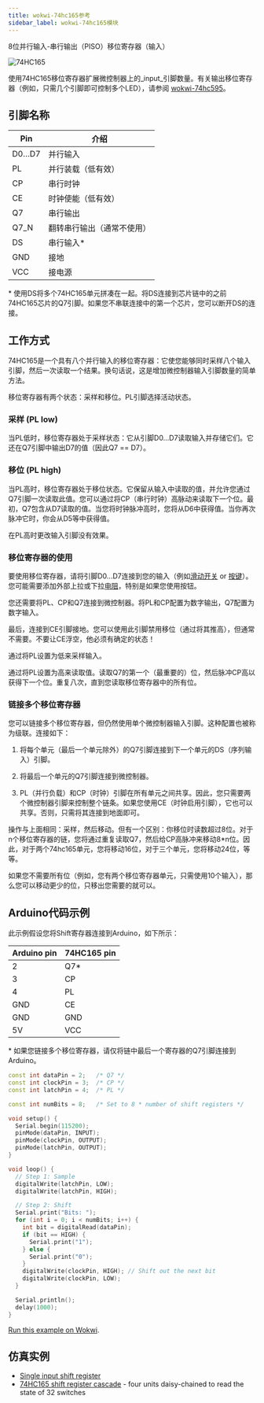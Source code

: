 ```yaml
---
title: wokwi-74hc165参考
sidebar_label: wokwi-74hc165模块
---
```


8位并行输入-串行输出（PISO）移位寄存器（输入）

![74HC165](wokwi-74hc165.svg)

使用74HC165移位寄存器扩展微控制器上的_input_引脚数量。有关输出移位寄存器（例如，只需几个引脚即可控制多个LED），请参阅 [wokwi-74hc595](wokwi-74hc595)。

## 引脚名称

| Pin   | 介绍                       |
| ----- | -------------------------- |
| D0…D7 | 并行输入                   |
| PL    | 并行装载（低有效）         |
| CP    | 串行时钟                   |
| CE    | 时钟使能（低有效）         |
| Q7    | 串行输出                   |
| Q7_N  | 翻转串行输出（通常不使用） |
| DS    | 串行输入*                  |
| GND   | 接地                       |
| VCC   | 接电源                     |

\* 使用DS将多个74HC165单元拼凑在一起。将DS连接到芯片链中的之前74HC165芯片的Q7引脚。如果您不串联连接中的第一个芯片，您可以断开DS的连接。

## 工作方式

74HC165是一个具有八个并行输入的移位寄存器：它使您能够同时采样八个输入引脚，然后一次读取一个结果。换句话说，这是增加微控制器输入引脚数量的简单方法。

移位寄存器有两个状态：采样和移位。PL引脚选择活动状态。

### 采样 (PL low)

当PL低时，移位寄存器处于采样状态：它从引脚D0...D7读取输入并存储它们。它还在Q7引脚中输出D7的值（因此Q7 == D7）。

### 移位 (PL high)

当PL高时，移位寄存器处于移位状态。它保留从输入中读取的值，并允许您通过Q7引脚一次读取此值。您可以通过将CP（串行时钟）高脉动来读取下一个位。最初，Q7包含从D7读取的值。当您将时钟脉冲高时，您将从D6中获得值。当你再次脉冲它时，你会从D5等中获得值。

在PL高时更改输入引脚没有效果。

### 移位寄存器的使用

要使用移位寄存器，请将引脚D0...D7连接到您的输入（例如[滑动开关](wokwi-slide-switch) or [按键](wokwi-pushbutton)）。您可能需要添加外部上拉或下拉[电阻](wokwi-resistor)，特别是如果您使用按钮。

您还需要将PL、CP和Q7连接到微控制器。将PL和CP配置为数字输出，Q7配置为数字输入。

最后，连接到CE引脚接地。您可以使用此引脚禁用移位（通过将其推高），但通常不需要。不要让CE浮空，他必须有确定的状态！

通过将PL设置为低来采样输入。

通过将PL设置为高来读取值。读取Q7的第一个（最重要的）位，然后脉冲CP高以获得下一个位。重复八次，直到您读取移位寄存器中的所有位。

### 链接多个移位寄存器

您可以链接多个移位寄存器，但仍然使用单个微控制器输入引脚。这种配置也被称为级联。连接如下：

1. 将每个单元（最后一个单元除外）的Q7引脚连接到下一个单元的DS（序列输入）引脚。

2. 将最后一个单元的Q7引脚连接到微控制器。

3. PL（并行负载）和CP（时钟）引脚在所有单元之间共享。因此，您只需要两个微控制器引脚来控制整个链条。如果您使用CE（时钟启用引脚），它也可以共享。否则，只需将其连接到地面即可。

操作与上面相同：采样，然后移动。但有一个区别：你移位时读数超过8位。对于n个移位寄存器的链，您将通过重复读取Q7，然后给CP高脉冲来移动8\*n位。因此，对于两个74hc165单元，您将移动16位，对于三个单元，您将移动24位，等等。

如果您不需要所有位（例如，您有两个移位寄存器单元，只需使用10个输入），那么您可以移动更少的位，只移出您需要的就可以。

## Arduino代码示例

此示例假设您将Shift寄存器连接到Arduino，如下所示：

| Arduino pin | 74HC165 pin |
| ----------- | ----------- |
| 2           | Q7\*        |
| 3           | CP          |
| 4           | PL          |
| GND         | CE          |
| GND         | GND         |
| 5V          | VCC         |

\* 如果您链接多个移位寄存器，请仅将链中最后一个寄存器的Q7引脚连接到Arduino。

```cpp
const int dataPin = 2;   /* Q7 */
const int clockPin = 3;  /* CP */
const int latchPin = 4;  /* PL */

const int numBits = 8;   /* Set to 8 * number of shift registers */

void setup() {
  Serial.begin(115200);
  pinMode(dataPin, INPUT);
  pinMode(clockPin, OUTPUT);
  pinMode(latchPin, OUTPUT);
}

void loop() {
  // Step 1: Sample
  digitalWrite(latchPin, LOW);
  digitalWrite(latchPin, HIGH);

  // Step 2: Shift
  Serial.print("Bits: ");
  for (int i = 0; i < numBits; i++) {
    int bit = digitalRead(dataPin);
    if (bit == HIGH) {
      Serial.print("1");
    } else {
      Serial.print("0");
    }
    digitalWrite(clockPin, HIGH); // Shift out the next bit
    digitalWrite(clockPin, LOW);
  }

  Serial.println();
  delay(1000);
}
```

[Run this example on Wokwi](https://wokwi.com/projects/306031380875182657).

## 仿真实例

- [Single input shift register](https://wokwi.com/projects/306031380875182657)
- [74HC165 shift register cascade](https://wokwi.com/projects/306024460940476993) - four units daisy-chained to read the state of 32 switches
